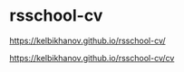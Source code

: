 # rsschool-cv

https://kelbikhanov.github.io/rsschool-cv/

https://kelbikhanov.github.io/rsschool-cv/cv
